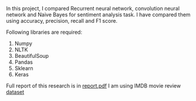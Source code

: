 In this project, I compared Recurrent neural network, convolution neural network and Naive Bayes for sentiment analysis task. 
I have compared them using accuracy, precision, recall and F1 score.

Following libraries are required:
1. Numpy
2. NLTK
3. BeautifulSoup
4. Pandas
5. Sklearn
6. Keras

Full report of this research is in [report.pdf](../blob/master/Capstone-report.pdf)
I am using IMDB movie review [dataset](https://www.kaggle.com/c/word2vec-nlp-tutorial/data)

